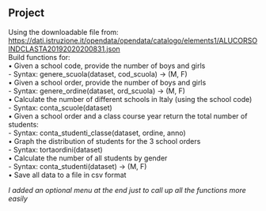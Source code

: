 ## Project 
Using the downloadable file from:   
https://dati.istruzione.it/opendata/opendata/catalogo/elements1/ALUCORSOINDCLASTA20192020200831.json  
Build functions for:  
  • Given a school code, provide the number of boys and girls  
    - Syntax: genere_scuola(dataset, cod_scuola) → (M, F)  
  • Given a school order, provide the number of boys and girls  
    - Syntax: genere_ordine(dataset, ord_scuola) → (M, F)  
  • Calculate the number of different schools in Italy (using the school code)  
    - Syntax: conta_scuole(dataset)  
  • Given a school order and a class course year return the total number of students:  
    - Syntax: conta_studenti_classe(dataset, ordine, anno)  
  • Graph the distribution of students for the 3 school orders  
    - Syntax: tortaordini(dataset)  
  • Calculate the number of all students by gender  
    - Syntax: conta_studenti(dataset) → (M, F)  
  • Save all data to a file in csv format  
  
  *I added an optional menu at the end just to call up all the functions more easily*
